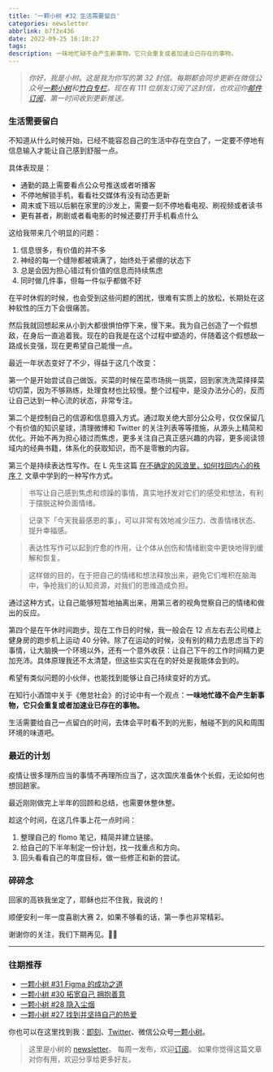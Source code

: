 ```yaml
---
title: '一颗小树 #32 生活需要留白'
categories: newsletter
abbrlink: b7f2e436
date: 2022-09-25 16:10:27
tags:
description: 一味地忙碌不会产生新事物，它只会重复或者加速业已存在的事物。
---
```

> *你好，我是小树。这是我为你写的第 32 封信。每期都会同步更新在微信公众号[一颗小树](https://weixin.sogou.com/weixin?query=a_warm_tree)和[竹白专栏](https://xiaoshu.zhubai.love)。现在有 111 位朋友订阅了这封信，也欢迎你[邮件订阅](https://xiaoshu.zhubai.love)，第一时间收到更新推送。*

### 生活需要留白

不知道从什么时候开始，已经不能容忍自己的生活中存在空白了，一定要不停地有信息输入才能让自己感到舒服一点。

具体表现是：

- 通勤的路上需要看点公众号推送或者听播客
- 不停地解锁手机，看看社交媒体有没有动态更新
- 周末或下班以后躺在家里的沙发上，需要一刻不停地看电视、刷视频或者读书
- 更有甚者，刷剧或者看电影的时候还要打开手机看点什么

这给我带来几个明显的问题：
1. 信息很多，有价值的并不多
2. 神经的每一个缝隙都被填满了，始终处于紧绷的状态下
3. 总是会因为担心错过有价值的信息而持续焦虑
4. 同时做几件事，但每一件似乎都做不好

在平时休假的时候，也会受到这些问题的困扰，很难有实质上的放松，长期处在这种软性的压力下会很痛苦。

然后我就回想起来从小到大都很惧怕停下来，慢下来。我为自己创造了一个假想敌，在身后一直追着我。现在的自我是在这个过程中塑造的，伴随着这个假想敌一路成长变强，现在更希望自己能慢一点。

最近一年状态变好了不少，得益于这几个改变：

第一个是开始尝试自己做饭。买菜的时候在菜市场挑一挑菜，回到家洗洗菜择择菜切切菜，因为不够熟练，处理食材也比较慢。整个过程中，是没办法分心的，反而让自己达到一种心流的状态，非常专注。

第二个是控制自己的信源和信息摄入方式。通过取关绝大部分公众号，仅仅保留几个有价值的知识星球，清理微博和 Twitter 的关注列表等等措施，从源头上精简和优化。开始不再为担心错过而焦虑，更多关注自己真正感兴趣的内容，更多阅读领域内的经典书籍，体系化的获取知识，而不是零散的内容。

第三个是持续表达性写作。在 L 先生这篇 [在不确定的风浪里，如何找回内心的秩序？](https://mp.weixin.qq.com/s/uT0CizW-0JZEvkH2MBCH8g) 文章中学到的一种写作方式。

> 书写让自己感到焦虑和烦躁的事情，真实地抒发对它们的感受和想法，有利于摆脱这种负面情绪。

> 记录下「今天我最感恩的事」，可以非常有效地减少压力、改善情绪状态、提升幸福感。

> 表达性写作可以起到疗愈的作用，让个体从创伤和情绪剧变中更快地得到缓解和恢复。

> 这样做的目的，在于把自己的情绪和想法释放出来，避免它们堆积在脑海中，争抢我们的认知资源，对我们的思维造成负担。

通过这种方式，让自己能够短暂地抽离出来，用第三者的视角觉察自己的情绪和做出的反应。

第四个是在午休时间跑步。现在工作日的时候，我一般会在 12 点左右去公司楼上健身房的跑步机上运动 40 分钟。除了在运动的时候，没有别的精力去思虑当下的事情，让大脑换一个环境以外，还有一个意外收获：让自己下午的工作时间精力更加充沛。具体原理我还不太清楚，但这些实实在在的好处是我能体会到的。

希望有类似问题的小伙伴，也能找到能够让自己持续变好的方式。

在知行小酒馆中关于《倦怠社会》的讨论中有一个观点：**一味地忙碌不会产生新事物，它只会重复或者加速业已存在的事物。**

生活需要给自己一点留白的时间，去体会平时看不到的光影，触碰不到的风和周围环境的味道吧。

### 最近的计划

疫情让很多理所应当的事情不再理所应当了，这次国庆准备休个长假，无论如何也想回趟家。

最近刚刚做完上半年的回顾和总结，也需要休整休整。

趁这个时间，在这几件事上花一点时间：

1. 整理自己的 flomo 笔记，精简并建立链接。
2. 给自己的下半年制定一份计划，找一找重点和方向。
3. 回头看看自己的年度目标，做一些修正和新的尝试。

### 碎碎念

回家的高铁我坐定了，耶稣也拦不住我，我说的！

顺便安利一年一度喜剧大赛 2，如果不够看的话，第一季也非常精彩。

谢谢你的关注，我们下期再见。👋🏻

---

### 往期推荐
- [一颗小树 #31 Figma 的成功之道](https://mp.weixin.qq.com/s/O-0ExGALEZAkhVJKBOV9Pw)
- [一颗小树 #30 拓宽自己 拥抱善意](https://mp.weixin.qq.com/s/grYVHXJa4UNPkv2L-PLUyA)
- [一颗小树 #28 隐入尘烟](https://mp.weixin.qq.com/s/c-nSs-e-VxvRJu2SrrMGpw)
- [一颗小树 #27 找到并坚持自己的热爱](https://mp.weixin.qq.com/s/-tF20PdAdMuqXakuBt7_wQ)

你也可以在这里找到我：[即刻](https://okjk.co/3Vsn5T)、[Twitter](https://twitter.com/yeshu_in_future)、微信公众号[一颗小树](https://weixin.sogou.com/weixin?query=a_warm_tree)。

> 这里是小树的 [newsletter](https://xiaoshu.zhubai.love)。 每周一发布，欢迎[订阅](https://xiaoshu.zhubai.love)。
> 如果你觉得这篇文章对你有用，欢迎分享给更多好友。
